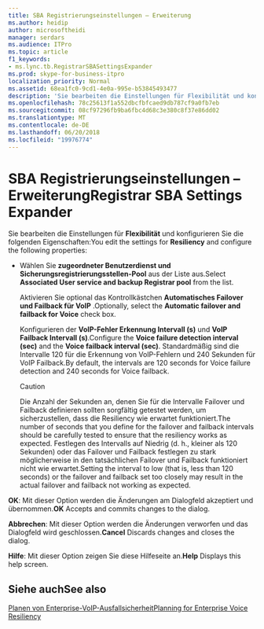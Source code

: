 ```yaml
---
title: SBA Registrierungseinstellungen – Erweiterung
ms.author: heidip
author: microsoftheidi
manager: serdars
ms.audience: ITPro
ms.topic: article
f1_keywords:
- ms.lync.tb.RegistrarSBASettingsExpander
ms.prod: skype-for-business-itpro
localization_priority: Normal
ms.assetid: 68ea1fc0-9cd1-4e0a-995e-b53845493477
description: 'Sie bearbeiten die Einstellungen für Flexibilität und konfigurieren Sie die folgenden Eigenschaften:'
ms.openlocfilehash: 78c25613f1a552dbcfbfcaed9db787cf9a0fb7eb
ms.sourcegitcommit: 08cf97296fb9ba6fbc4d68c3e380c8f37e86dd02
ms.translationtype: MT
ms.contentlocale: de-DE
ms.lasthandoff: 06/20/2018
ms.locfileid: "19976774"
---
```

# <a name="registrar-sba-settings-expander"></a><span data-ttu-id="4af76-103">SBA Registrierungseinstellungen – Erweiterung</span><span class="sxs-lookup"><span data-stu-id="4af76-103">Registrar SBA Settings Expander</span></span>
 
<span data-ttu-id="4af76-104">Sie bearbeiten die Einstellungen für **Flexibilität** und konfigurieren Sie die folgenden Eigenschaften:</span><span class="sxs-lookup"><span data-stu-id="4af76-104">You edit the settings for **Resiliency** and configure the following properties:</span></span>
  
- <span data-ttu-id="4af76-105">Wählen Sie **zugeordneter Benutzerdienst und Sicherungsregistrierungsstellen-Pool** aus der Liste aus.</span><span class="sxs-lookup"><span data-stu-id="4af76-105">Select **Associated User service and backup Registrar pool** from the list.</span></span>
    
    <span data-ttu-id="4af76-106">Aktivieren Sie optional das Kontrollkästchen **Automatisches Failover und Failback für VoIP** .</span><span class="sxs-lookup"><span data-stu-id="4af76-106">Optionally, select the **Automatic failover and failback for Voice** check box.</span></span>
    
    <span data-ttu-id="4af76-107">Konfigurieren der **VoIP-Fehler Erkennung Intervall (s)** und **VoIP Failback Intervall (s)**.</span><span class="sxs-lookup"><span data-stu-id="4af76-107">Configure the **Voice failure detection interval (sec)** and the **Voice failback interval (sec)**.</span></span> <span data-ttu-id="4af76-108">Standardmäßig sind die Intervalle 120 für die Erkennung von VoIP-Fehlern und 240 Sekunden für VoIP Failback.</span><span class="sxs-lookup"><span data-stu-id="4af76-108">By default, the intervals are 120 seconds for Voice failure detection and 240 seconds for Voice failback.</span></span>
    
    > [!CAUTION]
    > <span data-ttu-id="4af76-109">Die Anzahl der Sekunden an, denen Sie für die Intervalle Failover und Failback definieren sollten sorgfältig getestet werden, um sicherzustellen, dass die Resiliency wie erwartet funktioniert.</span><span class="sxs-lookup"><span data-stu-id="4af76-109">The number of seconds that you define for the failover and failback intervals should be carefully tested to ensure that the resiliency works as expected.</span></span> <span data-ttu-id="4af76-110">Festlegen des Intervalls auf Niedrig (d. h., kleiner als 120 Sekunden) oder das Failover und Failback festlegen zu stark möglicherweise in den tatsächlichen Failover und Failback funktioniert nicht wie erwartet.</span><span class="sxs-lookup"><span data-stu-id="4af76-110">Setting the interval to low (that is, less than 120 seconds) or the failover and failback set too closely may result in the actual failover and failback not working as expected.</span></span> 
  
 <span data-ttu-id="4af76-111">**OK**: Mit dieser Option werden die Änderungen am Dialogfeld akzeptiert und übernommen.</span><span class="sxs-lookup"><span data-stu-id="4af76-111">**OK** Accepts and commits changes to the dialog.</span></span>
  
 <span data-ttu-id="4af76-112">**Abbrechen**: Mit dieser Option werden die Änderungen verworfen und das Dialogfeld wird geschlossen.</span><span class="sxs-lookup"><span data-stu-id="4af76-112">**Cancel** Discards changes and closes the dialog.</span></span>
  
 <span data-ttu-id="4af76-113">**Hilfe**: Mit dieser Option zeigen Sie diese Hilfeseite an.</span><span class="sxs-lookup"><span data-stu-id="4af76-113">**Help** Displays this help screen.</span></span>
  
## <a name="see-also"></a><span data-ttu-id="4af76-114">Siehe auch</span><span class="sxs-lookup"><span data-stu-id="4af76-114">See also</span></span>

[<span data-ttu-id="4af76-115">Planen von Enterprise-VoIP-Ausfallsicherheit</span><span class="sxs-lookup"><span data-stu-id="4af76-115">Planning for Enterprise Voice Resiliency</span></span>](http://technet.microsoft.com/library/ca116700-1055-4ca5-9b87-4c7f380c3655.aspx)